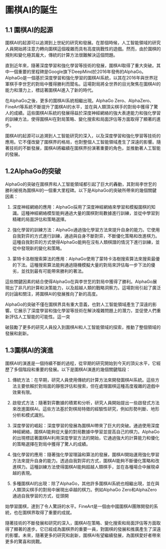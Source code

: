 # 圍棋AI的誕生

## 1.1 圍棋AI的起源
圍棋AI的起源可以追溯到上世紀的研究和發展。在那個時候，人工智能領域的研究人員開始將注意力轉向圍棋這個複雜而具有高度挑戰性的遊戲。然而，由於圍棋的規則和變化極其龐大，傳統的計算方法很難解決這個問題。

直到近年來，隨著深度學習和強化學習等技術的發展，圍棋AI取得了重大突破。其中一個重要的里程碑是Google旗下DeepMind於2016年發佈的AlphaGo。AlphaGo是一個基於深度學習和強化學習的圍棋AI系統，以其在2016年與世界冠軍棋手李世乭的對局中獲得勝利而聞名。這場對局將全世界的目光聚焦在圍棋AI的能力和潛力上，標誌著圍棋AI進入了新的時代。

在AlphaGo之後，更多的圍棋AI系統相繼出現。AlphaGo Zero、AlphaZero、FineArt等系統不斷提升了圍棋AI的水平，並在與人類頂尖棋手的對局中獲得了驚人的成績。這些圍棋AI系統的發展得益於深度神經網絡的強大表達能力和強化學習的訓練方法，使得圍棋AI在對局策略、變化搜索和局面評估等方面取得了顯著的進步。

圍棋AI的起源可以追溯到人工智能研究的深入，以及深度學習和強化學習等技術的應用。它不僅改變了圍棋界的格局，也對整個人工智能領域產生了深遠的影響。隨著技術的不斷發展，圍棋AI將繼續在圍棋界扮演著重要的角色，並推動著人工智能的發展。
## 1.2AlphaGo的突破
AlphaGo的突破在圍棋界和人工智能領域都引起了巨大的轟動，其對局李世乭的勝利被視為圍棋AI的一個重大里程碑。以下是AlphaGo的突破所帶來的幾個關鍵因素：

1. 深度神經網絡的應用：AlphaGo採用了深度神經網絡來學習和模擬圍棋的知識。這種神經網絡模型能夠通過大量的圍棋對局數據進行訓練，並從中學習到精確的局面評估和策略選擇。

2. 強化學習的訓練方法：AlphaGo通過強化學習方法來提升自身的能力。它使用自我對弈的方式進行訓練，通過與自身不斷對弈，不斷優化策略和改進棋力。這種自我對弈的方式使得AlphaGo能夠在沒有人類棋譜的情況下進行訓練，並從中發現新的變化和策略。

3. 蒙特卡洛樹搜索算法的應用：AlphaGo使用了蒙特卡洛樹搜索算法來搜索最優的下法。這種搜索算法能夠通過隨機模擬大量的對局來評估每一步下法的優劣，並找到最有可能帶來勝利的著法。

這些關鍵因素的結合使得AlphaGo在與李世乭的對局中獲得了勝利。AlphaGo展現出了非凡的計算和決策能力，以及超越人類的戰略洞察力。這場對局引起了廣泛的討論和關注，將圍棋AI的發展推向了新的高度。

AlphaGo的突破不僅在圍棋界具有重大意義，也對人工智能領域產生了深遠的影響。它展示了深度學習和強化學習等技術在解決複雜問題上的潛力，並促使人們重新評估人工智能的可能性。這一突

破鼓勵了更多的研究人員投入到圍棋AI和人工智能領域的探索，推動了整個領域的發展和創新。
## 1.3圍棋AI的演進
圍棋AI的演進是一個持續不斷的過程，從早期的研究開始到今天的頂尖水平，它經歷了多個階段和重要的發展。以下是圍棋AI演進的幾個關鍵階段：

1. 傳統方法：在早期，研究人員使用傳統的計算方法來開發圍棋AI系統。這些方法主要依賴於對局面的靜態評估和搜索，但在處理圍棋這種高度複雜的遊戲中效果有限。

2. 啟發式方法：隨著對弈數據的積累和分析，研究人員開始提出一些啟發式方法來改進圍棋AI。這些方法基於對棋局特徵的經驗性研究，例如形勢判斷、地形分析和模式識別。

3. 深度學習的崛起：深度學習的發展為圍棋AI帶來了巨大的突破。通過使用深度神經網絡，圍棋AI能夠從大量的對局數據中學習並提高自己的棋力。AlphaGo的出現標誌著圍棋AI利用深度學習方法的開始，它通過強大的計算能力和優化的策略選擇在對局中獲得了驚人的成績。

4. 強化學習的應用：隨著強化學習理論和算法的發展，圍棋AI開始運用強化學習方法來提升自身的能力。透過自我對弈的方式，圍棋AI能夠不斷優化策略和改進棋力。這種訓練方法使得圍棋AI能夠超越人類棋手，並在各種場合中展現卓越的表現。

5. 多種圍棋AI的出現：除了AlphaGo，其他許多圍棋AI系統也相繼出現，並在與人類頂尖棋手的對局中展現出卓越的棋力。例如AlphaGo Zero和AlphaZero通過自我學習的方式，從頭開

始學習圍棋，達到了令人驚訝的水平。FineArt是一個由中國圍棋AI團隊開發的系統，也在圍棋界取得了重要的成就。

隨著技術的不斷發展和研究的深入，圍棋AI在策略、變化搜索和局面評估等方面取得了顯著的進步。它已經成為圍棋界的重要一員，對圍棋的發展和推廣產生了深遠的影響。未來，隨著更多的研究和創新，圍棋AI有望繼續發展，為圍棋愛好者帶來更多的驚喜和挑戰。